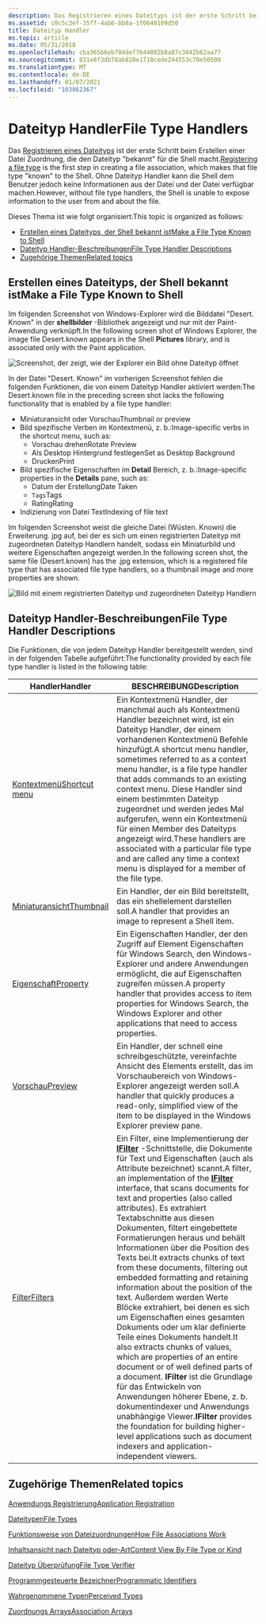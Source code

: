 ```yaml
---
description: Das Registrieren eines Dateityps ist der erste Schritt beim Erstellen einer Datei Zuordnung, bei der der Dateityp \# 0034&&\# . Ohne Dateityp Handler kann die Shell dem Benutzer jedoch keine Informationen aus der Datei und der Datei verfügbar machen.
ms.assetid: c0c5c3ef-35ff-4ab6-bb8a-1f0640109d50
title: Dateityp Handler
ms.topic: article
ms.date: 05/31/2018
ms.openlocfilehash: cba365b6eb704def7644002b8a87c3842b62aa77
ms.sourcegitcommit: 831e8f3db78ab820e1710cede244553c70e50500
ms.translationtype: MT
ms.contentlocale: de-DE
ms.lasthandoff: 01/07/2021
ms.locfileid: "103862367"
---
```

# <a name="file-type-handlers"></a><span data-ttu-id="5e4dc-104">Dateityp Handler</span><span class="sxs-lookup"><span data-stu-id="5e4dc-104">File Type Handlers</span></span>

<span data-ttu-id="5e4dc-105">Das [Registrieren eines Dateityps](fa-how-work.md) ist der erste Schritt beim Erstellen einer Datei Zuordnung, die den Dateityp "bekannt" für die Shell macht.</span><span class="sxs-lookup"><span data-stu-id="5e4dc-105">[Registering a file type](fa-how-work.md) is the first step in creating a file association, which makes that file type "known" to the Shell.</span></span> <span data-ttu-id="5e4dc-106">Ohne Dateityp Handler kann die Shell dem Benutzer jedoch keine Informationen aus der Datei und der Datei verfügbar machen.</span><span class="sxs-lookup"><span data-stu-id="5e4dc-106">However, without file type handlers, the Shell is unable to expose information to the user from and about the file.</span></span>

<span data-ttu-id="5e4dc-107">Dieses Thema ist wie folgt organisiert:</span><span class="sxs-lookup"><span data-stu-id="5e4dc-107">This topic is organized as follows:</span></span>

-   [<span data-ttu-id="5e4dc-108">Erstellen eines Dateityps, der Shell bekannt ist</span><span class="sxs-lookup"><span data-stu-id="5e4dc-108">Make a File Type Known to Shell</span></span>](#make-a-file-type-known-to-shell)
-   [<span data-ttu-id="5e4dc-109">Dateityp Handler-Beschreibungen</span><span class="sxs-lookup"><span data-stu-id="5e4dc-109">File Type Handler Descriptions</span></span>](#file-type-handler-descriptions)
-   [<span data-ttu-id="5e4dc-110">Zugehörige Themen</span><span class="sxs-lookup"><span data-stu-id="5e4dc-110">Related topics</span></span>](#related-topics)

## <a name="make-a-file-type-known-to-shell"></a><span data-ttu-id="5e4dc-111">Erstellen eines Dateityps, der Shell bekannt ist</span><span class="sxs-lookup"><span data-stu-id="5e4dc-111">Make a File Type Known to Shell</span></span>

<span data-ttu-id="5e4dc-112">Im folgenden Screenshot von Windows-Explorer wird die Bilddatei "Desert. Known" in der **shellbilder** -Bibliothek angezeigt und nur mit der Paint-Anwendung verknüpft.</span><span class="sxs-lookup"><span data-stu-id="5e4dc-112">In the following screen shot of Windows Explorer, the image file Desert.known appears in the Shell **Pictures** library, and is associated only with the Paint application.</span></span>

![Screenshot, der zeigt, wie der Explorer ein Bild ohne Dateityp öffnet](images/file-assoc/fileassoc-filetypehandler.png)

<span data-ttu-id="5e4dc-114">In der Datei "Desert. Known" im vorherigen Screenshot fehlen die folgenden Funktionen, die von einem Dateityp Handler aktiviert werden:</span><span class="sxs-lookup"><span data-stu-id="5e4dc-114">The Desert.known file in the preceding screen shot lacks the following functionality that is enabled by a file type handler:</span></span>

-   <span data-ttu-id="5e4dc-115">Miniaturansicht oder Vorschau</span><span class="sxs-lookup"><span data-stu-id="5e4dc-115">Thumbnail or preview</span></span>
-   <span data-ttu-id="5e4dc-116">Bild spezifische Verben im Kontextmenü, z. b.:</span><span class="sxs-lookup"><span data-stu-id="5e4dc-116">Image-specific verbs in the shortcut menu, such as:</span></span>
    -   <span data-ttu-id="5e4dc-117">Vorschau drehen</span><span class="sxs-lookup"><span data-stu-id="5e4dc-117">Rotate Preview</span></span>
    -   <span data-ttu-id="5e4dc-118">Als Desktop Hintergrund festlegen</span><span class="sxs-lookup"><span data-stu-id="5e4dc-118">Set as Desktop Background</span></span>
    -   <span data-ttu-id="5e4dc-119">Drucken</span><span class="sxs-lookup"><span data-stu-id="5e4dc-119">Print</span></span>
-   <span data-ttu-id="5e4dc-120">Bild spezifische Eigenschaften im **Detail** Bereich, z. b.:</span><span class="sxs-lookup"><span data-stu-id="5e4dc-120">Image-specific properties in the **Details** pane, such as:</span></span>
    -   <span data-ttu-id="5e4dc-121">Datum der Erstellung</span><span class="sxs-lookup"><span data-stu-id="5e4dc-121">Date Taken</span></span>
    -   <span data-ttu-id="5e4dc-122">`Tags`</span><span class="sxs-lookup"><span data-stu-id="5e4dc-122">Tags</span></span>
    -   <span data-ttu-id="5e4dc-123">Rating</span><span class="sxs-lookup"><span data-stu-id="5e4dc-123">Rating</span></span>
-   <span data-ttu-id="5e4dc-124">Indizierung von Datei Text</span><span class="sxs-lookup"><span data-stu-id="5e4dc-124">Indexing of file text</span></span>

<span data-ttu-id="5e4dc-125">Im folgenden Screenshot weist die gleiche Datei (Wüsten. Known) die Erweiterung. jpg auf, bei der es sich um einen registrierten Dateityp mit zugeordneten Dateityp Handlern handelt, sodass ein Miniaturbild und weitere Eigenschaften angezeigt werden.</span><span class="sxs-lookup"><span data-stu-id="5e4dc-125">In the following screen shot, the same file (Desert.known) has the .jpg extension, which is a registered file type that has associated file type handlers, so a thumbnail image and more properties are shown.</span></span>

![Bild mit einem registrierten Dateityp und zugeordneten Dateityp Handlern](images/file-assoc/fileassoc-filetypehandler-2ndex.png)

## <a name="file-type-handler-descriptions"></a><span data-ttu-id="5e4dc-127">Dateityp Handler-Beschreibungen</span><span class="sxs-lookup"><span data-stu-id="5e4dc-127">File Type Handler Descriptions</span></span>

<span data-ttu-id="5e4dc-128">Die Funktionen, die von jedem Dateityp Handler bereitgestellt werden, sind in der folgenden Tabelle aufgeführt:</span><span class="sxs-lookup"><span data-stu-id="5e4dc-128">The functionality provided by each file type handler is listed in the following table:</span></span>



| <span data-ttu-id="5e4dc-129">Handler</span><span class="sxs-lookup"><span data-stu-id="5e4dc-129">Handler</span></span>                                                      | <span data-ttu-id="5e4dc-130">BESCHREIBUNG</span><span class="sxs-lookup"><span data-stu-id="5e4dc-130">Description</span></span>                                                                                                                                                                                                                                                                                                                                                                                                                                                                                                                                                             |
|--------------------------------------------------------------|-------------------------------------------------------------------------------------------------------------------------------------------------------------------------------------------------------------------------------------------------------------------------------------------------------------------------------------------------------------------------------------------------------------------------------------------------------------------------------------------------------------------------------------------------------------------------|
| [<span data-ttu-id="5e4dc-131">Kontextmenü</span><span class="sxs-lookup"><span data-stu-id="5e4dc-131">Shortcut menu</span></span>](context-menu-handlers.md)                   | <span data-ttu-id="5e4dc-132">Ein Kontextmenü Handler, der manchmal auch als Kontextmenü Handler bezeichnet wird, ist ein Dateityp Handler, der einem vorhandenen Kontextmenü Befehle hinzufügt.</span><span class="sxs-lookup"><span data-stu-id="5e4dc-132">A shortcut menu handler, sometimes referred to as a context menu handler, is a file type handler that adds commands to an existing context menu.</span></span> <span data-ttu-id="5e4dc-133">Diese Handler sind einem bestimmten Dateityp zugeordnet und werden jedes Mal aufgerufen, wenn ein Kontextmenü für einen Member des Dateityps angezeigt wird.</span><span class="sxs-lookup"><span data-stu-id="5e4dc-133">These handlers are associated with a particular file type and are called any time a context menu is displayed for a member of the file type.</span></span>                                                                                                                                                                                                                                                                           |
| [<span data-ttu-id="5e4dc-134">Miniaturansicht</span><span class="sxs-lookup"><span data-stu-id="5e4dc-134">Thumbnail</span></span>](thumbnail-providers.md)                         | <span data-ttu-id="5e4dc-135">Ein Handler, der ein Bild bereitstellt, das ein shellelement darstellen soll.</span><span class="sxs-lookup"><span data-stu-id="5e4dc-135">A handler that provides an image to represent a Shell item.</span></span>                                                                                                                                                                                                                                                                                                                                                                                                                                                                                                             |
| [<span data-ttu-id="5e4dc-136">Eigenschaft</span><span class="sxs-lookup"><span data-stu-id="5e4dc-136">Property</span></span>](../properties/building-property-handlers-properties.md) | <span data-ttu-id="5e4dc-137">Ein Eigenschaften Handler, der den Zugriff auf Element Eigenschaften für Windows Search, den Windows-Explorer und andere Anwendungen ermöglicht, die auf Eigenschaften zugreifen müssen.</span><span class="sxs-lookup"><span data-stu-id="5e4dc-137">A property handler that provides access to item properties for Windows Search, the Windows Explorer and other applications that need to access properties.</span></span>                                                                                                                                                                                                                                                                                                                                                                                                              |
| [<span data-ttu-id="5e4dc-138">Vorschau</span><span class="sxs-lookup"><span data-stu-id="5e4dc-138">Preview</span></span>](preview-handlers.md)                              | <span data-ttu-id="5e4dc-139">Ein Handler, der schnell eine schreibgeschützte, vereinfachte Ansicht des Elements erstellt, das im Vorschaubereich von Windows-Explorer angezeigt werden soll.</span><span class="sxs-lookup"><span data-stu-id="5e4dc-139">A handler that quickly produces a read-only, simplified view of the item to be displayed in the Windows Explorer preview pane.</span></span>                                                                                                                                                                                                                                                                                                                                                                                                                                          |
| [<span data-ttu-id="5e4dc-140">Filter</span><span class="sxs-lookup"><span data-stu-id="5e4dc-140">Filters</span></span>](../search/-search-3x-wds-extidx-filters.md)              | <span data-ttu-id="5e4dc-141">Ein Filter, eine Implementierung der [**IFilter**](/windows/win32/api/filter/nn-filter-ifilter) -Schnittstelle, die Dokumente für Text und Eigenschaften (auch als Attribute bezeichnet) scannt.</span><span class="sxs-lookup"><span data-stu-id="5e4dc-141">A filter, an implementation of the [**IFilter**](/windows/win32/api/filter/nn-filter-ifilter) interface, that scans documents for text and properties (also called attributes).</span></span> <span data-ttu-id="5e4dc-142">Es extrahiert Textabschnitte aus diesen Dokumenten, filtert eingebettete Formatierungen heraus und behält Informationen über die Position des Texts bei.</span><span class="sxs-lookup"><span data-stu-id="5e4dc-142">It extracts chunks of text from these documents, filtering out embedded formatting and retaining information about the position of the text.</span></span> <span data-ttu-id="5e4dc-143">Außerdem werden Werte Blöcke extrahiert, bei denen es sich um Eigenschaften eines gesamten Dokuments oder um klar definierte Teile eines Dokuments handelt.</span><span class="sxs-lookup"><span data-stu-id="5e4dc-143">It also extracts chunks of values, which are properties of an entire document or of well defined parts of a document.</span></span> <span data-ttu-id="5e4dc-144">**IFilter** ist die Grundlage für das Entwickeln von Anwendungen höherer Ebene, z. b. dokumentindexer und Anwendungs unabhängige Viewer.</span><span class="sxs-lookup"><span data-stu-id="5e4dc-144">**IFilter** provides the foundation for building higher-level applications such as document indexers and application-independent viewers.</span></span> |



 

## <a name="related-topics"></a><span data-ttu-id="5e4dc-145">Zugehörige Themen</span><span class="sxs-lookup"><span data-stu-id="5e4dc-145">Related topics</span></span>

<dl> <dt>

[<span data-ttu-id="5e4dc-146">Anwendungs Registrierung</span><span class="sxs-lookup"><span data-stu-id="5e4dc-146">Application Registration</span></span>](app-registration.md)
</dt> <dt>

[<span data-ttu-id="5e4dc-147">Dateitypen</span><span class="sxs-lookup"><span data-stu-id="5e4dc-147">File Types</span></span>](fa-file-types.md)
</dt> <dt>

[<span data-ttu-id="5e4dc-148">Funktionsweise von Dateizuordnungen</span><span class="sxs-lookup"><span data-stu-id="5e4dc-148">How File Associations Work</span></span>](fa-how-work.md)
</dt> <dt>

[<span data-ttu-id="5e4dc-149">Inhaltsansicht nach Dateityp oder-Art</span><span class="sxs-lookup"><span data-stu-id="5e4dc-149">Content View By File Type or Kind</span></span>](prophand-content-view.md)
</dt> <dt>

[<span data-ttu-id="5e4dc-150">Dateityp Überprüfung</span><span class="sxs-lookup"><span data-stu-id="5e4dc-150">File Type Verifier</span></span>](file-type-verifier.md)
</dt> <dt>

[<span data-ttu-id="5e4dc-151">Programmgesteuerte Bezeichner</span><span class="sxs-lookup"><span data-stu-id="5e4dc-151">Programmatic Identifiers</span></span>](fa-progids.md)
</dt> <dt>

[<span data-ttu-id="5e4dc-152">Wahrgenommene Typen</span><span class="sxs-lookup"><span data-stu-id="5e4dc-152">Perceived Types</span></span>](fa-perceivedtypes.md)
</dt> <dt>

[<span data-ttu-id="5e4dc-153">Zuordnungs Arrays</span><span class="sxs-lookup"><span data-stu-id="5e4dc-153">Association Arrays</span></span>](fa-associationarray.md)
</dt> </dl>

 

 
